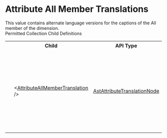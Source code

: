 # Attribute All Member Translations

<div class="LanguageSummary"><div class ="SummaryItem">This value contains alternate language versions for the captions of the All member of the dimension.</div></div><div class="SchemaBindingGroup"><div class="SchemaBindingGroupHeader">Permitted Collection Child Definitions</div><table id="SchemaBindingList" class="SchemaBindingList"><tbody><tr><th class="SchemaBindingIconColumnHeader">&nbsp;</th><th class="SchemaBindingNameColumnHeader">Child</th><th class="SchemaBindingTypeColumnHeader">API Type</th><th class="SchemaBindingSummaryColumnHeader">Description</th></tr><tr class="cd0"><td class="SchemaBindingIcon"><div class="NotRequired" /></td><td class="SchemaBindingName"><span class="punc">&lt;</span><a href=Varigence.Languages.Biml.Dimension.AstAttributeTranslationNode.html">AttributeAllMemberTranslation</a><span class="punc"> /&gt;</span></td><td class="SchemaBindingType"><a href="../api-reference/Varigence.Languages.Biml.Dimension.AstAttributeTranslationNode.html">AstAttributeTranslationNode</a></td><td class="SchemaBindingSummary">The AstAttributeTranslationNode type is used to define alternate language versions of attribute members associated with a dimension. These are used by client applications such as Microsoft Excel to show values for dimension metadata that are consistent with the language of the end-user.</td></tr></tbody></table></div>